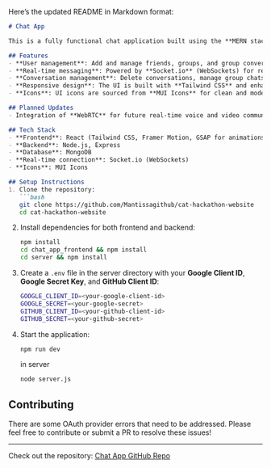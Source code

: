 Here’s the updated README in Markdown format:

```md
# Chat App

This is a fully functional chat application built using the **MERN stack**. It includes features like adding friends, creating groups, and managing group conversations. While **WebRTC** is not yet integrated, it is planned for future updates to enhance real-time communication.

## Features
- **User management**: Add and manage friends, groups, and group conversations.
- **Real-time messaging**: Powered by **Socket.io** (WebSockets) for real-time updates.
- **Conversation management**: Delete conversations, manage group chats, and more.
- **Responsive design**: The UI is built with **Tailwind CSS** and enhanced with animations from **GSAP** and **Framer Motion**.
- **Icons**: UI icons are sourced from **MUI Icons** for clean and modern visuals.

## Planned Updates
- Integration of **WebRTC** for future real-time voice and video communication.

## Tech Stack
- **Frontend**: React (Tailwind CSS, Framer Motion, GSAP for animations)
- **Backend**: Node.js, Express
- **Database**: MongoDB
- **Real-time connection**: Socket.io (WebSockets)
- **Icons**: MUI Icons

## Setup Instructions
1. Clone the repository:
   ```bash
   git clone https://github.com/Mantissagithub/cat-hackathon-website
   cd cat-hackathon-website
   ```

2. Install dependencies for both frontend and backend:
   ```bash
   npm install
   cd chat_app_frontend && npm install
   cd server && npm install
   ```

3. Create a `.env` file in the server directory with your **Google Client ID**, **Google Secret Key**, and **GitHub Client ID**:
   ```bash
   GOOGLE_CLIENT_ID=<your-google-client-id>
   GOOGLE_SECRET=<your-google-secret>
   GITHUB_CLIENT_ID=<your-github-client-id>
   GITHUB_SECRET=<your-github-secret>
   ```

4. Start the application:
   ```bash
   npm run dev
   ```
   in server
   ```bash
   node server.js
   ```

## Contributing
There are some OAuth provider errors that need to be addressed. Please feel free to contribute or submit a PR to resolve these issues!

---

Check out the repository: [Chat App GitHub Repo](https://github.com/Mantissagithub/cat-hackathon-website)
```
